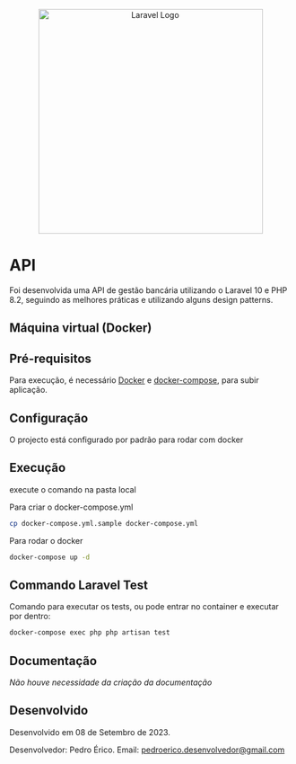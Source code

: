 <p align="center"><a href="https://www.objective.com.br/" target="_blank"><img src="https://www.objective.com.br/wp-content/uploads/2022/08/obj-thumb.png" width="400" alt="Laravel Logo"></a></p>

# API

Foi desenvolvida uma API de gestão bancária utilizando o Laravel 10 e PHP 8.2, seguindo as melhores práticas e utilizando alguns design patterns.

## Máquina virtual (Docker)
## Pré-requisitos
Para execução, é necessário [Docker](https://docs.docker.com/) e [docker-compose](https://docs.docker.com/compose/install/), para subir aplicação.

## Configuração
O projecto está configurado por padrão para rodar com docker

## Execução
execute o comando na pasta local

Para criar o docker-compose.yml
```bash
cp docker-compose.yml.sample docker-compose.yml
```

Para rodar o docker
```bash
docker-compose up -d
```

## Commando Laravel Test

Comando para executar os tests, ou pode entrar no container e executar por dentro:
```bash
docker-compose exec php php artisan test
```

## Documentação

*Não houve necessidade da criação da documentação*

## Desenvolvido

Desenvolvido em 08 de Setembro de 2023.

Desenvolvedor: Pedro Érico.
Email: pedroerico.desenvolvedor@gmail.com
